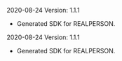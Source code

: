 2020-08-24 Version: 1.1.1
- Generated SDK for REALPERSON.

2020-08-24 Version: 1.1.1
- Generated SDK for REALPERSON.

